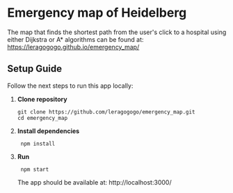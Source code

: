 # Emergency map of Heidelberg

The map that finds the shortest path from the user's click to a hospital using either Dijkstra or A* algorithms can be found at: https://leragogogo.github.io/emergency_map/

## Setup Guide
Follow the next steps to run this app locally: 

1. **Clone repository**
   ```console
   git clone https://github.com/leragogogo/emergency_map.git
   cd emergency_map
   ```

2. **Install dependencies**
   ```console
    npm install
    ```
3. **Run**
   ```console
    npm start
    ```
   The app should be available at: http://localhost:3000/
